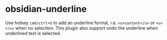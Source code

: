 # obsidian-underline

Use hotkey `cmd/ctrl+U` to add an underline format, i.e. `<u>content</u>` or `<u></u>` when no selection. This plugin also support undo the underline when underlined text is selected.